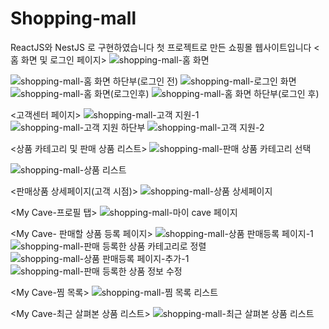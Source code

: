 # Shopping-mall
ReactJS와 NestJS 로 구현하였습니다
첫 프로젝트로 만든 쇼핑몰 웹사이트입니다
<홈 화면 및 로그인 페이지>
![shopping-mall-홈 화면](https://github.com/user-attachments/assets/7e5ced6e-dc44-477c-ad1f-0d55b648548e)

![shopping-mall-홈 화면 하단부(로그인 전)](https://github.com/user-attachments/assets/ec66a780-9c22-4b95-913b-f22586d63e86)
![shopping-mall-로그인 화면](https://github.com/user-attachments/assets/c11f7505-dd2d-4683-afa9-27febcebc41b)
![shopping-mall-홈 화면(로그인후)](https://github.com/user-attachments/assets/9f3e5aa5-842f-4e09-b677-da7df452f6d2)
![shopping-mall-홈 화면 하단부(로그인 후)](https://github.com/user-attachments/assets/fe42e527-f176-400d-937f-50769a483243)

<고객센터 페이지>
![shopping-mall-고객 지원-1](https://github.com/user-attachments/assets/2807063d-0f29-49c3-9f39-dc221375bd95)
![shopping-mall-고객 지원 하단부](https://github.com/user-attachments/assets/3262b8e5-da68-461c-944a-d6448bf969d1)
![shopping-mall-고객 지원-2](https://github.com/user-attachments/assets/0a430625-bd0b-40b7-8afd-4bdb56dd13d6)

<상품 카테고리 및 판매 상품 리스트>
![shopping-mall-판매 상품 카테고리 선택](https://github.com/user-attachments/assets/f8619c5b-d14a-4df0-8c8a-1bf8abcbf332)

![shopping-mall-상품 리스트](https://github.com/user-attachments/assets/4cffd778-52ee-48c6-98a1-bb753d245fe4)

<판매상품 상세페이지(고객 시점)>
![shopping-mall-상품 상세페이지](https://github.com/user-attachments/assets/9f53e10a-32f9-4a5d-aa05-3756d35cfd28)

<My Cave-프로필 탭>
![shopping-mall-마이 cave 페이지](https://github.com/user-attachments/assets/91804435-8d8d-4376-b6fa-ae955b80305b)

<My Cave- 판매할 상품 등록 페이지>
![shopping-mall-상품 판매등록 페이지-1](https://github.com/user-attachments/assets/c1494f90-3f07-4716-aaa1-7999260d0960)
![shopping-mall-판매 등록한 상품 카테고리로 정렬](https://github.com/user-attachments/assets/bc9af446-6ff2-4fc8-b4cc-952b142c2f55)
![shopping-mall-상품 판매등록 페이지-추가-1](https://github.com/user-attachments/assets/d1881c47-6adf-4a78-9068-f715dca85383)
![shopping-mall-판매 등록한 상품 정보 수정](https://github.com/user-attachments/assets/5590fdec-7d21-45af-a2a8-4c12e41bcf7b)

<My Cave-찜 목록>
![shopping-mall-찜 목록 리스트](https://github.com/user-attachments/assets/5d1d0c84-267a-4268-ba66-2e41c6200815)

<My Cave-최근 살펴본 상품 리스트>
![shopping-mall-최근 살펴본 상품 리스트](https://github.com/user-attachments/assets/7ec9a9cb-7233-44d2-bc10-0929f10f0cac)


